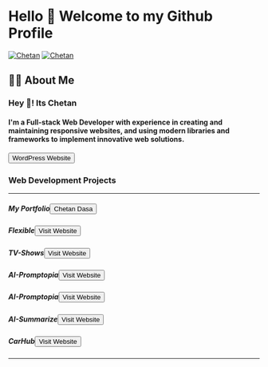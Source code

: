 <h1>Hello 👋 Welcome to my Github Profile</h1>

[![Chetan](https://img.shields.io/badge/LinkedIn-0077B5?style=for-the-badge&logo=linkedin&logoColor=white)](https://www.linkedin.com/in/chetan-dasa-878946250/)
[![Chetan](https://img.shields.io/badge/Instagram-E4405F?style=for-the-badge&logo=instagram&logoColor=white)](https://www.instagram.com/thedasachetan2814/)

<h2>🙋‍♂️ About Me</h2>
<h3>Hey 👋! Its Chetan</h3>
<h4>I'm a Full-stack Web Developer with experience in creating and maintaining responsive websites, and using modern libraries and frameworks to implement innovative web solutions.
</h4>
<h5><a href="https://wordpressfirstcd.000webhostapp.com/"><button class="Website">WordPress Website</button></a></h5>

<h3>Web Development Projects</h3>
<hr />
<h5>My Portfolio<a href="https://3d-portfolio-chetan.vercel.app/"><button class="Website">Chetan Dasa</button></a></h5>
<h5>Flexible<a href="https://grafbase-flexible.vercel.app/"><button class="Website">Visit Website</button></a></h5>
<h5>TV-Shows<a href="https://tvshowsclone.vercel.app/"><button class="Website">Visit Website</button></a></h5>
<h5>AI-Promptopia<a href="https://ai-promptopiaweb.vercel.app/"><button class="Website">Visit Website</button></a></h5>
<h5>AI-Promptopia<a href="https://ai-promptopiaweb.vercel.app/"><button class="Website">Visit Website</button></a></h5>
<h5>AI-Summarize<a href="https://summz-ai.netlify.app/"><button class="Website">Visit Website</button></a></h5>
<h5>CarHub<a href="https://carhub-cd.vercel.app/"><button class="Website">Visit Website</button></a></h5>

<hr />
